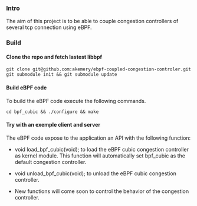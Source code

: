 ### Intro

The aim of this project is to be able to couple congestion controllers  of several tcp connection using eBPF. 

### Build

#### Clone the repo and fetch lastest libbpf

```
git clone git@github.com:akemery/ebpf-coupled-congestion-controler.git
git submodule init && git submodule update
```

#### Build eBPF code

To build the eBPF code execute the following commands.

```
cd bpf_cubic && ./configure && make
```

#### Try with an exemple client and server

The eBPF code expose to the application an API with the following function:

* void load_bpf_cubic(void); to load the eBPF cubic congestion controller as kernel module.
      This function will automatically set bpf_cubic as the default congestion controller.
      
* void unload_bpf_cubic(void); to unload the eBPF cubic congestion controller.

* New functions will come soon to control the behavior of the congestion controller. 
